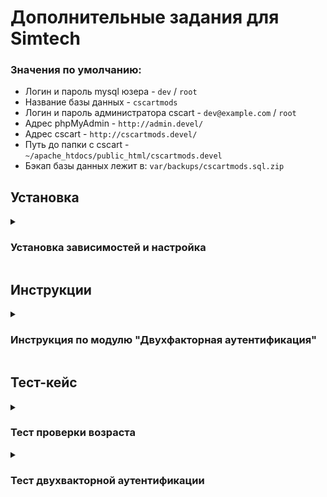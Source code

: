 # Дополнительные задания для Simtech

### Значения по умолчанию:
- Логин и пароль mysql юзера - `dev` / `root`
- Название базы данных - `cscartmods`
- Логин и пароль администратора cscart - `dev@example.com` / `root`
- Адрес phpMyAdmin - `http://admin.devel/`
- Адрес cscart - `http://cscartmods.devel/`
- Путь до папки с cscart - `~/apache_htdocs/public_html/cscartmods.devel`
- Бэкап базы данных лежит в: `var/backups/cscartmods.sql.zip`

## Установка
<details>
  <summary><h3>Установка зависимостей и настройка</h3></summary>
  
### Требуемые зависимости:
1. Apache2
2. MariaDB
3. PHP 7.4
4. CS-Cart v4.16.2_ru

### Установка необходимых зависимостей:
```sh
sudo apt install mariadb-server apache2
```
```sh
sudo add-apt-repository ppa:ondrej/php
```
```sh
sudo apt update
```
```sh
sudo apt install php7.4 php7.4-curl php7.4-xdebug \
php7.4-mysql php7.4-soap php7.4-zip \
php7.4-gd php7.4-xml php7.4-iconv \
php7.4-mbstring git
```

### То сначала нужно вызывать:

1. `sudo apt install libgd3`
2. А затем установить PHP

### Настройка git
```sh
mkdir -p ~/apache_htdocs/public_html/cscartmods.devel ; \
cd ~/apache_htdocs/public_html/cscartmods.devel
```
- Склонировать текущий репозиторий в папку
- Затем:

```sh
mv cscart-mods-tasks/* . ; \
mv cscart-mods-tasks/.* . ; \
rmdir cscart-exercise-1
```

### Настройка mysql
```sh
sudo mysql
```

```mysql
CREATE USER 'dev'@'localhost' IDENTIFIED BY 'root';
```

```mysql
GRANT ALL PRIVILEGES ON *.* TO 'dev'@'localhost';
```

```mysql
FLUSH PRIVILEGES;
```

### Импорт базы данных 
```sh
mysql -u dev -p
```

```mysql
CREATE DATABASE cscartmods;
```

```sh
unzip -p ~/apache_htdocs/public_html/cscartmods.devel/var/backups/cscartadditional.sql.zip \
| mysql -u dev -p cscartmods
```

### Настройка apache2
```sh
sudo cp readme/hosts /etc/ ; \
sudo cp readme/apache2.conf /etc/apache2 ; \
sudo cp readme/cscartmods.devel.conf /etc/apache2/sites-available ; \
sudo cp readme/admin.devel.conf /etc/apache2/sites-available ; \
unzip readme/admin.devel.zip -d ~/apache_htdocs/public_html/ ; \
sudo sed -i "s/export APACHE_RUN_USER=www-data/export APACHE_RUN_USER=$USER/g" /etc/apache2/envvars ; \
sudo sed -i "s/export APACHE_RUN_GROUP=www-data/export APACHE_RUN_GROUP=$USER/g" /etc/apache2/envvars ; \
sudo a2ensite cscartmods.devel.conf admin.devel.conf ; \
sudo a2enmod rewrite ; sudo systemctl restart apache2
```
- Попробовать открыть в браузере http://cscartmods.devel и http://admin.devel

### Если не работает то:
```sh
sudo systemctl restart apache2 ; \
sudo chmod 775 -R ~/apache_htdocs ; \
sudo chown $USER -R ~/apache_htdocs
```
- После этого поидеи должно все заработать

</details>

## Инструкции

<details>
    <summary>
        <h3>Инструкция по модулю "Двухфакторная аутентификация"</h3>
     </summary>
    
### Настройка SMTP сервера для отправки писем
1. Перейти в настройки -> Электронная почта
2. Способ отправки почты -> `Через SMTP сервер`
3. SMTP сервер -> `smtp.yandex.ru:465`
4. Имя пользователя для SMTP ->  `datezzz@yandex.com`
5. Пароль для SMTP сервера -> `siclvmmvphunsqbd`
6. Шифрованное соединение -> `SSL`
7. Использовать SMTP аутентификацию -> `Да`
8. Сохранить
    
### Настройка почты с которой будет идти отправка
1. Перейти в настройки -> Компания
2. Email отдела поддержки -> `datezzz@yandex.com`
3. Сохранить
    
### Пометки
- Для администратора двухфакторная аутентификация отключена
- В модуле доступны настройки для кастомизации модуля
- В режиме разработки код не генерируется случайно.
- Чтобы код генерировался случайно, то нужно константе DEVELOPMENT установить значение false 
    
</details>

## Тест-кейс

<details>
    <summary><h3>Тест проверки возраста</h3></summary>
    
### Предусловия:
1. Есть тестовый магазин с установленным модулем
2. При заходе на сайт появляется диалог с подтверждением возраста
    
### Тесты:
1. Тест витрины
    
### Тест витрины:
1. Зайти на любую страницу витрины
2. Проверить, что появился всплывающий диалог с надписью `Подтвердите свой возраст`
3. Ввести возраст превышающий возраст указанный как - `Минимальный возраст для доступа`
4. Нажать на кнопку - `ОТПРАВИТЬ`
5. Подтвердить, что диалогового окна больше нет
    
### Ожидаемый результат:
- Всплывающий диалог доступен на любой странице витрины
- Ввод возраста работает без ошибок
- После отправки формы с возрастом превышающий минимальный возраст, диалоговое окно должно исчезнуть
  
</details>

<details>
    <summary><h3>Тест двухвакторной аутентификации</h3></summary>
    
### Предусловия:
1. Есть тестовый магазин с установленным модулем
2. Есть аккаунт покупателя
    
### Тесты:
1. Тест витрины
    
### Тест витрины:
1. Зайти на любую страницу витрины
2. Нажать на кнопку `Мой профиль`
3. Нажать на кнопку `ВОЙТИ`
4. Ввести данные покупателя
5. Нажать на кнопку `ВОЙТИ`
6. Убедиться, что мы на странице `Двухфакторной аутентификации`
7. Нажать на кнопку `ОТПРАВИТЬ КОД`
8. Зайти на свою почту и убедиться, что код пришел
9. Ввести код в поле `Код`
10. Нажать на кнопку `ПОДТВЕРДИТЬ КОД`
11. Нажать на кнопку `Мой профиль`
12. Убедиться, что вошли в аккаунт
    
### Ожидаемый результат:
- После попытки входа перебрасывает на страницу двухфакторной авторизации
- Код успешно отправляется и подтверждается
- После подтверждения кода, перенаправляемся на предыдущую страницу
- Вход в аккаунт осуществился успешно
  
</details>
